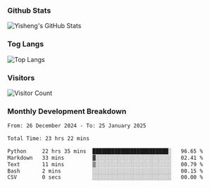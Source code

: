 ### Github Stats
![Yisheng's GitHub Stats](https://github-readme-stats-9qabuvhk1-gongyisheng.vercel.app/api?username=gongyisheng&count_private=true&show_icons=true)
### Tog Langs
![Top Langs](https://github-readme-stats-9qabuvhk1-gongyisheng.vercel.app/api/top-langs/?username=gongyisheng&layout=compact)
### Visitors
![Visitor Count](https://profile-counter.glitch.me/gongyisheng/count.svg)
### Monthly Development Breakdown
<!--START_SECTION:waka-->

```txt
From: 26 December 2024 - To: 25 January 2025

Total Time: 23 hrs 22 mins

Python     22 hrs 35 mins  ████████████████████████░   96.65 %
Markdown   33 mins         ▓░░░░░░░░░░░░░░░░░░░░░░░░   02.41 %
Text       11 mins         ▒░░░░░░░░░░░░░░░░░░░░░░░░   00.79 %
Bash       2 mins          ░░░░░░░░░░░░░░░░░░░░░░░░░   00.15 %
CSV        0 secs          ░░░░░░░░░░░░░░░░░░░░░░░░░   00.00 %
```

<!--END_SECTION:waka-->
